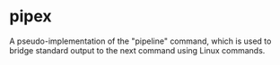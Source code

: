 # pipex
A pseudo-implementation of the "pipeline" command, which is used to bridge standard output to the next command using Linux commands.
